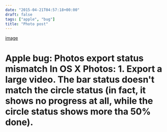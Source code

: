```yaml
---
date: "2015-04-21T04:57:18+00:00"
draft: false
tags: ["apple", "bug"]
title: "Photo post"
---
```

[image](/img/2015-04-21-photo-post/5e4fa123e34f9ed7cf7e51ae5f2e3e855455a0bec8c5a9b3f2c83a6649018414.png)

# Apple bug: Photos export status mismatch In OS X Photos: 1\. Export a large video. The bar status doesn't match the circle status (in fact, it shows no progress at all, while the circle status shows more tha 50% done).
